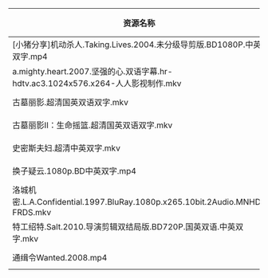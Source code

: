 | 资源名称                                                                    | 分享链接                                      | 发布时间       |
| ----------------------------------------------------------------------- | ----------------------------------------- | ---------- |
| [小猪分享]机动杀人.Taking.Lives.2004.未分级导剪版.BD1080P.中英双字.mp4                    | https://www.aliyundrive.com/s/Cmx9LT49J7R | 2023-02-07 |
| a.mighty.heart.2007.坚强的心.双语字幕.hr-hdtv.ac3.1024x576.x264-人人影视制作.mkv      | https://www.aliyundrive.com/s/8frj69dYEbg | 2023-02-07 |
| 古墓丽影.超清国英双语双字.mkv                                                       | https://www.aliyundrive.com/s/1z3BzPHy2hv | 2023-02-07 |
| 古墓丽影II：生命摇篮.超清国英双语双字.mkv                                                | https://www.aliyundrive.com/s/zsNTuvYBMdR | 2023-02-07 |
| 史密斯夫妇.超清中英双字.mkv                                                        | https://www.aliyundrive.com/s/DJCLXTENibX | 2023-02-07 |
| 换子疑云.1080p.BD中英双字.mp4                                                   | https://www.aliyundrive.com/s/Rruks93J1au | 2023-02-07 |
| 洛城机密.L.A.Confidential.1997.BluRay.1080p.x265.10bit.2Audio.MNHD-FRDS.mkv | https://www.aliyundrive.com/s/QJitdT7J5w2 | 2023-02-07 |
| 特工绍特.Salt.2010.导演剪辑双结局版.BD720P.国英双语.中英双字.mkv                            | https://www.aliyundrive.com/s/erfDuTEE4pS | 2023-02-07 |
| 通缉令Wanted.2008.mp4                                                      | https://www.aliyundrive.com/s/GWmW5uNj6EN | 2023-02-07 |
